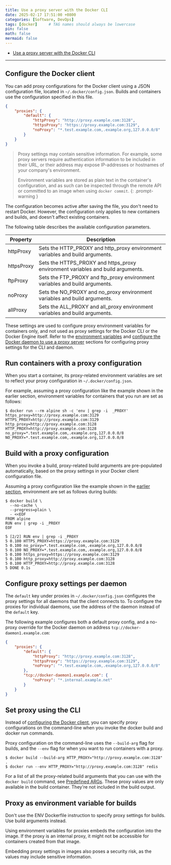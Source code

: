 ```yaml
---
title: Use a proxy server with the Docker CLI
date: 2025-02-17 17:51:00 +0800
categories: [Software, DevOps]
tags: [docker]     # TAG names should always be lowercase
pin: false
math: false
mermaid: false
---
```



- [Use a proxy server with the Docker CLI](https://docs.docker.com/engine/cli/proxy/)

---

## Configure the Docker client

You can add proxy configurations for the Docker client using a JSON configuration file,
located in `~/.docker/config.json`. Builds and containers use the configuration specified in this file.

```json
{
    "proxies": {
        "default": {
            "httpProxy": "http://proxy.example.com:3128",
            "httpsProxy": "https://proxy.example.com:3129",
            "noProxy": "*.test.example.com,.example.org,127.0.0.0/8"
        }
    }
}
```

> Proxy settings may contain sensitive information. For example, some proxy servers
> require authentication information to be included in their URL, or their address may
> expose IP-addresses or hostnames of your company's environment.
>
> Environment variables are stored as plain text in the container's configuration, and
> as such can be inspected through the remote API or committed to an image when using
> `docker commit`.
{: .prompt-warning }

The configuration becomes active after saving the file, you don't need to restart Docker.
However, the configuration only applies to new containers and builds, and doesn't affect existing containers.

The following table describes the available configuration parameters.


|Property   |Description                                                                    |
|-----------|-------------------------------------------------------------------------------|
|httpProxy  |Sets the HTTP_PROXY and http_proxy environment variables and build arguments.  |
|httpsProxy |Sets the HTTPS_PROXY and https_proxy environment variables and build arguments.|
|ftpProxy   |Sets the FTP_PROXY and ftp_proxy environment variables and build arguments.    |
|noProxy    |Sets the NO_PROXY and no_proxy environment variables and build arguments.      |
|allProxy   |Sets the ALL_PROXY and all_proxy environment variables and build arguments.    |

These settings are used to configure proxy environment variables for containers only,
and not used as proxy settings for the Docker CLI or the Docker Engine itself.
Refer to the [environment variables](https://docs.docker.com/reference/cli/docker/#environment-variables)
and [configure the Docker daemon to use a proxy server](https://docs.docker.com/engine/daemon/proxy/)
sections for configuring proxy settings for the CLI and daemon.

## Run containers with a proxy configuration

When you start a container, its proxy-related environment variables are set to
reflect your proxy configuration in `~/.docker/config.json`.

For example, assuming a proxy configuration like the example shown in the earlier
section, environment variables for containers that you run are set as follows:

```
$ docker run --rm alpine sh -c 'env | grep -i  _PROXY'
https_proxy=http://proxy.example.com:3129
HTTPS_PROXY=http://proxy.example.com:3129
http_proxy=http://proxy.example.com:3128
HTTP_PROXY=http://proxy.example.com:3128
no_proxy=*.test.example.com,.example.org,127.0.0.0/8
NO_PROXY=*.test.example.com,.example.org,127.0.0.0/8
```

## Build with a proxy configuration

When you invoke a build, proxy-related build arguments are pre-populated automatically,
based on the proxy settings in your Docker client configuration file.

Assuming a proxy configuration like the example shown in the [earlier section](#configure-the-docker-client),
environment are set as follows during builds:

```
$ docker build \
  --no-cache \
  --progress=plain \
  - <<EOF
FROM alpine
RUN env | grep -i _PROXY
EOF
```

```
5 [2/2] RUN env | grep -i _PROXY
5 0.100 HTTPS_PROXY=https://proxy.example.com:3129
5 0.100 no_proxy=*.test.example.com,.example.org,127.0.0.0/8
5 0.100 NO_PROXY=*.test.example.com,.example.org,127.0.0.0/8
5 0.100 https_proxy=https://proxy.example.com:3129
5 0.100 http_proxy=http://proxy.example.com:3128
5 0.100 HTTP_PROXY=http://proxy.example.com:3128
5 DONE 0.1s
```

## Configure proxy settings per daemon

The `default` key under proxies in `~/.docker/config.json` configures the proxy settings
for all daemons that the client connects to. To configure the proxies for individual daemons,
use the address of the daemon instead of the `default` key.

The following example configures both a default proxy config, and a no-proxy override
for the Docker daemon on address `tcp://docker-daemon1.example.com`:


```json
{
    "proxies": {
        "default": {
            "httpProxy": "http://proxy.example.com:3128",
            "httpsProxy": "https://proxy.example.com:3129",
            "noProxy": "*.test.example.com,.example.org,127.0.0.0/8"
        },
        "tcp://docker-daemon1.example.com": {
            "noProxy": "*.internal.example.net"
        }
    }
}
```

## Set proxy using the CLI

Instead of [configuring the Docker client](https://docs.docker.com/engine/cli/proxy/#configure-the-docker-client),
you can specify proxy configurations on the command-line when you invoke the docker build and docker run commands.

Proxy configuration on the command-line uses the `--build-arg` flag for builds, and the `--env` flag for when you
want to run containers with a proxy.

```
$ docker build --build-arg HTTP_PROXY="http://proxy.example.com:3128" .
$ docker run --env HTTP_PROXY="http://proxy.example.com:3128" redis
```

For a list of all the proxy-related build arguments that you can use with the `docker build` command,
see [Predefined ARGs](https://docs.docker.com/reference/dockerfile/#predefined-args). These proxy values
are only available in the build container. They're not included in the build output.

## Proxy as environment variable for builds

Don't use the ENV Dockerfile instruction to specify proxy settings for builds. Use build arguments instead.

Using environment variables for proxies embeds the configuration into the image. If the proxy is an internal proxy,
it might not be accessible for containers created from that image.

Embedding proxy settings in images also poses a security risk, as the values may include sensitive information.
